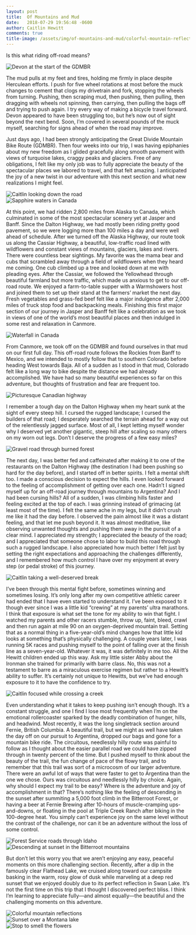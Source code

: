 ```yaml
---
layout: post
title:  Of Mountains and Mud
date:   2018-07-29 19:56:48 -0600
author: Caitlin Hewitt
comments: true
title-image: /assets/img/of-mountains-and-mud/colorful-mountain-reflections.jpg
---
```


Is this what riding off-road means?

<div>
  <img src="{{ site.baseurl }}/assets/img/of-mountains-and-mud/devon-mountains.jpg"
       alt="Devon at the start of the GDMBR">
</div>

The mud pulls at my feet and tires, holding me firmly in place despite
Herculean efforts. I push for five wheel rotations at most before the muck
changes to cement that clogs my drivetrain and fork, stopping the wheels from
turning. Pushing, then scraping mud, then pushing, then pulling, then dragging
with wheels not spinning, then carrying, then pulling the bags off and trying
to push again. I try every way of making a bicycle travel forward. Devon
appeared to have been struggling too, but he’s now out of sight beyond the next
bend. Soon, I’m covered in several pounds of the muck myself, searching for
signs ahead of when the road may improve.

Just days ago, I had been strongly anticipating the Great Divide Mountain Bike
Route (GDMBR). Then four weeks into our trip, I was having epiphanies about my
new freedom as I glided gracefully along smooth pavement with views of
turquoise lakes, craggy peaks and glaciers. Free of any obligations, I felt
like my only job was to fully appreciate the beauty of the spectacular places
we labored to travel, and that felt amazing. I anticipated the joy of a new
twist in our adventure with this next section and what new realizations I might
feel.

<div>
  <img src="{{ site.baseurl }}/assets/img/of-mountains-and-mud/caitlin-helmet.jpg"
       alt="Caitlin looking down the road">
</div>

<div>
  <img src="{{ site.baseurl }}/assets/img/of-mountains-and-mud/sapphire-lake.jpg"
       alt="Sapphire waters in Canada">
</div>

At this point, we had ridden 2,800 miles from Alaska to Canada, which
culminated in some of the most spectacular scenery yet at Jasper and Banff.
Since the Dalton Highway, we had mostly been riding pretty good pavement, so we
were logging more than 100 miles a day and were well ahead of schedule. After
we turned off the Alaska Highway, our route took us along the Cassiar Highway,
a beautiful, low-traffic road lined with wildflowers and constant views of
mountains, glaciers, lakes and rivers. There were countless bear sightings. My
favorite was the mama bear and cubs that scrambled away through a field of
wildflowers when they heard me coming. One cub climbed up a tree and looked
down at me with pleading eyes. After the Cassiar, we followed the Yellowhead
through beautiful farmland but more traffic, which made us anxious to get to
our off-road route. We enjoyed a farm-to-table supper with a Warmshowers host
and joined them to set up their stand at the farmers’ market the next day.
Fresh vegetables and grass-fed beef felt like a major indulgence after 2,000
miles of truck stop food and backpacking meals. Finishing this first major
section of our journey in Jasper and Banff felt like a celebration as we took
in views of one of the world’s most beautiful places and then indulged in some
rest and relaxation in Canmore.

<div>
  <img src="{{ site.baseurl }}/assets/img/of-mountains-and-mud/waterfall.jpg"
       alt="Waterfall in Canada">
</div>

From Canmore, we took off on the GDMBR and found ourselves in that mud on our
first full day. This off-road route follows the Rockies from Banff to Mexico,
and we intended to mostly follow that to southern Colorado before heading West
towards Baja. All of a sudden as I stood in that mud, Colorado felt like a long
way to bike despite the distance we had already accomplished. We have had so
many beautiful experiences so far on this adventure, but thoughts of
frustration and fear are frequent too. 

<div>
  <img src="{{ site.baseurl }}/assets/img/of-mountains-and-mud/icefields-parkway.jpg"
       alt="Picturesque Canadian highway">
</div>

I remember a tough day on the Dalton Highway when my heart sunk at the sight of
every steep hill. I cursed the rugged landscape; I cursed the builders of that
road; I desperately searched the terrain ahead for a way out of the
relentlessly jagged surface. Most of all, I kept letting myself wonder why I
deserved yet another gigantic, steep hill after scaling so many others on my
worn out legs. Don’t I deserve the progress of a few easy miles?

<div>
  <img src="{{ site.baseurl }}/assets/img/of-mountains-and-mud/burned-forest.jpg"
       alt="Gravel road through burned forest">
</div>

The next day, I was better fed and caffeinated after making it to one of the
restaurants on the Dalton Highway (the destination I had been pushing so hard
for the day before), and I started off in better spirits. I felt a mental shift
too. I made a conscious decision to expect the hills. I even looked forward to
the feeling of accomplishment of getting over each one. Hadn’t I signed myself
up for an off-road journey through mountains to Argentina? And I had been
cursing hills? All of a sudden, I was climbing hills faster and feeling excited
at the top of each. I was grinning instead of grimacing (at least most of the
time). I felt the same ache in my legs, but it didn’t crush me like it had the
day before. I observed the pain almost like it was a distant feeling, and that
let me push beyond it. It was almost meditative, like observing unwanted
thoughts and pushing them away in the pursuit of a clear mind. I appreciated my
strength; I appreciated the beauty of the road; and I appreciated that someone
chose to labor to build this road through such a rugged landscape. I also
appreciated how much better I felt just by setting the right expectations and
approaching the challenges differently, and I remembered how much control I
have over my enjoyment at every step (or pedal stroke) of this journey.

<div>
  <img src="{{ site.baseurl }}/assets/img/of-mountains-and-mud/caitlin-stretching.jpg"
       alt="Caitlin taking a well-deserved break">
</div>

I’ve been through this mental fight before, sometimes winning and sometimes
losing. It’s only long after my own competitive athletic career had ended that
I have even started to understand it. I’ve been exposed to it though ever since
I was a little kid “crewing” at my parents’ ultra marathons. I think that
exposure is what set the tone for my ability to win that fight. I watched my
parents and other racers stumble, throw up, faint, bleed, crawl and then run
again at mile 90 on an oxygen-deprived mountain trail. Setting that as a normal
thing in a five-year-old’s mind changes how that little kid looks at something
that’s physically challenging. A couple years later, I was running 5K races and
pushing myself to the point of falling over at the finish line as a
seven-year-old. Whatever it was, it was definitely in me too. All the Hewitt
children ended up this way. Ask my little sister Abby about the Ironman she
trained for primarily with barre class. No, this was not a testament to barre
as a miraculous exercise regimen but rather to a Hewitt’s ability to suffer.
It’s certainly not unique to Hewitts, but we’ve had enough exposure to it to
have the confidence to try.

<div>
  <img src="{{ site.baseurl }}/assets/img/of-mountains-and-mud/caitlin-concentration.jpg"
       alt="Caitlin focused while crossing a creek">
</div>

Even understanding what it takes to keep pushing isn’t enough though. It’s a
constant struggle, and one I find I lose most frequently when I’m on the
emotional rollercoaster sparked by the deadly combination of hunger, hills, and
headwind. Most recently, it was the long singletrack section around Fernie,
British Columbia. A beautiful trail, but we might as well have taken the day
off on our pursuit to Argentina, dropped our bags and gone for a mountain bike
ride. The circuitous, needlessly hilly route was painful to follow as I thought
about the easier parallel road we could have zipped through in twenty percent
of the time. But I pushed myself to think about the beauty of the trail, the
fun change of pace of the flowy trail, and to remember that this trail was sort
of a microcosm of our larger adventure. There were an awful lot of ways that
were faster to get to Argentina than the one we chose. Ours was circuitous and
needlessly hilly by choice. Again, why should I expect my trail to be easy?
Where is the adventure and joy of accomplishment in that? There’s nothing like
the feeling of descending in the sunset after summiting a 5,000 foot climb in
the Bitterroot Forest, or having a beer at Fernie Brewing after 10-hours of
muscle-cramping ups-and-downs, or floating in the pool at Triple Creek Ranch
after biking in the 100-degree heat. You simply can’t experience joy on the
same level without the contrast of the challenge, nor can it be an adventure
without the loss of some control.

<div>
  <img src="{{ site.baseurl }}/assets/img/of-mountains-and-mud/more-burned-trees.jpg"
       alt="Forest Service roads through Idaho">
</div>

<div>
  <img src="{{ site.baseurl }}/assets/img/of-mountains-and-mud/sunset-descent.jpg"
       alt="Descending at sunset in the Bitterroot mountains">
</div>

But don’t let this worry you that we aren’t enjoying any easy, peaceful moments
on this more challenging section. Recently, after a dip in the famously clear
Flathead Lake, we cruised along toward our campsite basking in the warm, rosy
glow of dusk while marveling at a deep red sunset that we enjoyed doubly due to
its perfect reflection in Swan Lake. It’s not the first time on this trip that
I thought I discovered perfect bliss. I think I’m learning to appreciate
fully—and almost equally—the beautiful and the challenging moments on this
adventure.

<div>
  <img src="{{ site.baseurl }}/assets/img/of-mountains-and-mud/colorful-mountain-reflections.jpg"
       alt="Colorful mountain reflections">
</div>

<div>
  <img src="{{ site.baseurl }}/assets/img/of-mountains-and-mud/lake-sunset.jpg"
       alt="Sunset over a Montana lake">
</div>

<div>
  <img src="{{ site.baseurl }}/assets/img/of-mountains-and-mud/flower.jpg"
       alt="Stop to smell the flowers">
</div>
